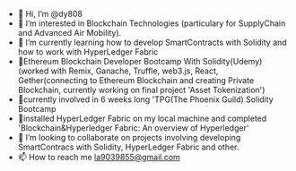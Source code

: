 - 👋 Hi, I’m @dy808
- 👀 I’m interested in Blockchain Technologies (particulary for SupplyChain and Advanced Air Mobility).
- 🌱 I’m currently learning how to develop SmartContracts with Solidity and how to work with HyperLedger Fabric
- 🌱Ethereum Blockchain Developer Bootcamp With Solidity(Udemy) (worked with Remix, Ganache, Truffle, web3.js, React, Gether(connecting to Ethereum Blockchain and creating Private Blockchain, currently working on final project 'Asset Tokenization')
- 🌱currently involved in 6 weeks long 'TPG(The Phoenix Guild) Solidity Bootcamp
- 🌱installed HyperLedger Fabric on my local machine and completed 'Blockchain&Hyperledger Fabric: An overview of Hyperledger'               
- 💞️ I’m looking to collaborate on projects involving developing SmartContracs with Solidity, HyperLedger Fabric and other.
- 📫 How to reach me la9039855@gmail.com

<!---
dy808/dy808 is a ✨ special ✨ repository because its `README.md` (this file) appears on your GitHub profile.
You can click the Preview link to take a look at your changes.
--->
